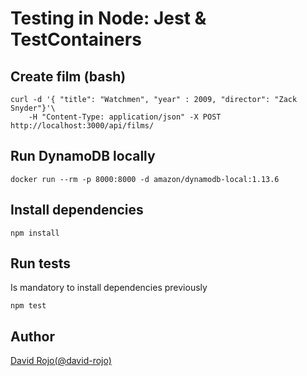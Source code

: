 # Testing in Node: Jest & TestContainers

## Create film (bash)

```
curl -d '{ "title": "Watchmen", "year" : 2009, "director": "Zack Snyder"}'\
    -H "Content-Type: application/json" -X POST http://localhost:3000/api/films/
```

## Run DynamoDB locally

```
docker run --rm -p 8000:8000 -d amazon/dynamodb-local:1.13.6
```

## Install dependencies

```
npm install
```

## Run tests

Is mandatory to install dependencies previously

```
npm test
```

## Author

[David Rojo(@david-rojo)](https://github.com/david-rojo)